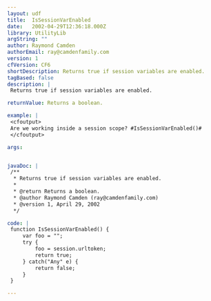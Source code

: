 ```yaml
---
layout: udf
title:  IsSessionVarEnabled
date:   2002-04-29T12:36:18.000Z
library: UtilityLib
argString: ""
author: Raymond Camden
authorEmail: ray@camdenfamily.com
version: 1
cfVersion: CF6
shortDescription: Returns true if session variables are enabled.
tagBased: false
description: |
 Returns true if session variables are enabled.

returnValue: Returns a boolean.

example: |
 <cfoutput>
 Are we working inside a session scope? #IsSessionVarEnabled()#
 </cfoutput>

args:


javaDoc: |
 /**
  * Returns true if session variables are enabled.
  * 
  * @return Returns a boolean. 
  * @author Raymond Camden (ray@camdenfamily.com) 
  * @version 1, April 29, 2002 
  */

code: |
 function IsSessionVarEnabled() {
     var foo = "";
     try {
         foo = session.urltoken;
         return true;
     } catch("Any" e) {
         return false;
     }
 }

---
```


